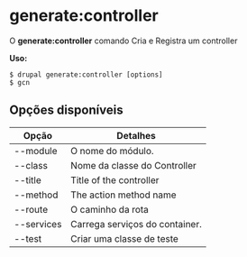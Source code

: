 # generate:controller
O **generate:controller** comando Cria e Registra um controller

**Uso:**
```
$ drupal generate:controller [options] 
$ gcn  
```

## Opções disponíveis
Opção | Detalhes
-------|-------------
--module | O nome do módulo.
--class | Nome da classe do Controller
--title | Title of the controller
--method | The action method name
--route | O caminho da rota
--services | Carrega serviços do container.
--test | Criar uma classe de teste
